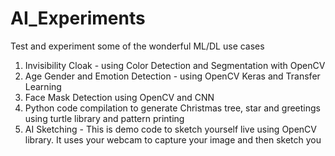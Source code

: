 # AI_Experiments
Test and experiment some of the wonderful ML/DL use cases

1. Invisibility Cloak - using Color Detection and Segmentation with OpenCV
2. Age Gender and Emotion Detection - using OpenCV Keras and Transfer Learning
3. Face Mask Detection using OpenCV and CNN
4. Python code compilation to generate Christmas tree, star and greetings using turtle library and pattern printing
5. AI Sketching - This is demo code to sketch yourself live using OpenCV library. It uses your webcam to capture your image and then sketch you
